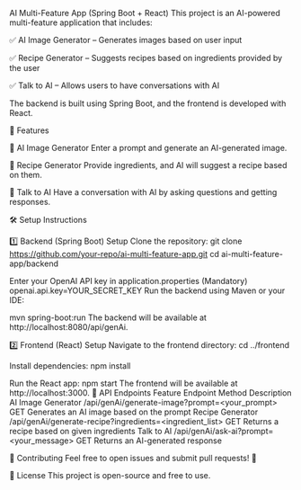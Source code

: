 AI Multi-Feature App (Spring Boot + React)
This project is an AI-powered multi-feature application that includes:

✅ AI Image Generator – Generates images based on user input

✅ Recipe Generator – Suggests recipes based on ingredients provided by the user

✅ Talk to AI – Allows users to have conversations with AI

The backend is built using Spring Boot, and the frontend is developed with React.

🚀 Features

🔹 AI Image Generator
Enter a prompt and generate an AI-generated image.

🔹 Recipe Generator
Provide ingredients, and AI will suggest a recipe based on them.

🔹 Talk to AI
Have a conversation with AI by asking questions and getting responses.

🛠️ Setup Instructions

1️⃣ Backend (Spring Boot) Setup
Clone the repository:
git clone https://github.com/your-repo/ai-multi-feature-app.git
cd ai-multi-feature-app/backend

Enter your OpenAI API key in application.properties (Mandatory)
openai.api.key=YOUR_SECRET_KEY
Run the backend using Maven or your IDE:

mvn spring-boot:run
The backend will be available at http://localhost:8080/api/genAi.

2️⃣ Frontend (React) Setup
Navigate to the frontend directory:
cd ../frontend

Install dependencies:
npm install

Run the React app:
npm start
The frontend will be available at http://localhost:3000.
📌 API Endpoints
Feature	Endpoint	Method	Description
AI Image Generator	/api/genAi/generate-image?prompt=<your_prompt>	GET	Generates an AI image based on the prompt
Recipe Generator	/api/genAi/generate-recipe?ingredients=<ingredient_list>	GET	Returns a recipe based on given ingredients
Talk to AI	/api/genAi/ask-ai?prompt=<your_message>	GET	Returns an AI-generated response

🤝 Contributing
Feel free to open issues and submit pull requests! 🚀

📄 License
This project is open-source and free to use.
